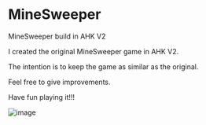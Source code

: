 # MineSweeper
MineSweeper build in AHK V2

I created the original MineSweeper game in AHK V2.

The intention is to keep the game as similar as the original.

Feel free to give improvements.

Have fun playing it!!!

![image](https://github.com/dmtr99/MineSweeper/assets/49044495/52076cb2-bd46-4b07-bfd0-ff6372c2e100)
